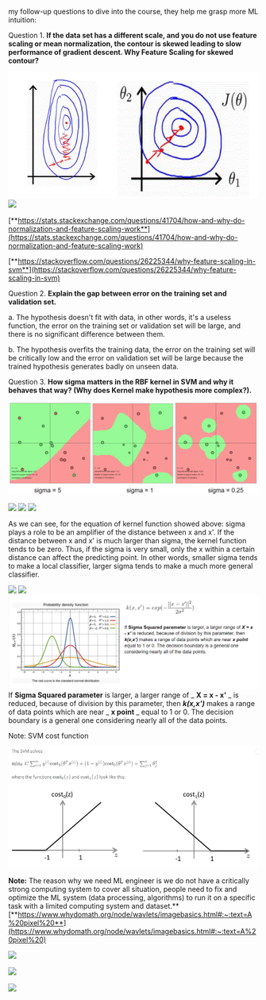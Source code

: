 my follow-up questions to dive into the course, they help me grasp more ML intuition:

Question 1. **If the data set has a different scale, and you do not use feature scaling or mean normalization, the contour is skewed leading to slow performance of gradient descent. Why Feature Scaling for skewed contour?**

![alt text](https://github.com/xxnguyenducanh/My-questions-with-Andrew-Ng-s-ML-course-/blob/main/the%20skewed%20contour%20with%20gradient%20descent.png)
![](RackMultipart20210126-4-klhv1x_html_4374cd085306ce15.png)

[**https://stats.stackexchange.com/questions/41704/how-and-why-do-normalization-and-feature-scaling-work**](https://stats.stackexchange.com/questions/41704/how-and-why-do-normalization-and-feature-scaling-work)

[**https://stackoverflow.com/questions/26225344/why-feature-scaling-in-svm**](https://stackoverflow.com/questions/26225344/why-feature-scaling-in-svm)

Question 2. **Explain the gap between error on the training set and validation set.**

a. The hypothesis doesn&#39;t fit with data, in other words, it&#39;s a useless function, the error on the training set or validation set will be large, and there is no significant difference between them.

b. The hypothesis overfits the training data, the error on the training set will be critically low and the error on validation set will be large because the trained hypothesis generates badly on unseen data.

Question 3. **How sigma matters in the RBF kernel in SVM and why it behaves that way? (Why does Kernel make hypothesis more complex?).**

![alt text](https://github.com/xxnguyenducanh/My-questions-with-Andrew-Ng-s-ML-course-/blob/main/RBF%20kernel%20in%20SVM.png)

![](RackMultipart20210126-4-klhv1x_html_8c08d81f870776cd.png) ![](RackMultipart20210126-4-klhv1x_html_6c8bfeb847e3fca3.png) ![](RackMultipart20210126-4-klhv1x_html_c7cca350679044a9.png)

  

As we can see, for the equation of kernel function showed above: sigma plays a role to be an amplifier of the distance between x and x&#39;. If the distance between x and x&#39; is much larger than sigma, the kernel function tends to be zero. Thus, if the sigma is very small, only the x within a certain distance can affect the predicting point. In other words, smaller sigma tends to make a local classifier, larger sigma tends to make a much more general classifier.

![](RackMultipart20210126-4-klhv1x_html_31cada1ea3aa0638.png) ![](RackMultipart20210126-4-klhv1x_html_d1af0e43a1f255de.png)
![alt text](https://github.com/xxnguyenducanh/My-questions-with-Andrew-Ng-s-ML-course-/blob/main/probability%20density%20function.png)
If **Sigma Squared parameter** is larger, a larger range of _ **X = x - x&#39;** _ is reduced, because of division by this parameter, then _**k(x,x&#39;)**_ makes a range of data points which are near _ **x point** _ equal to 1 or 0. The decision boundary is a general one considering nearly all of the data points.


Note: SVM cost function

![alt text](https://github.com/xxnguyenducanh/My-questions-with-Andrew-Ng-s-ML-course-/blob/main/SVM%20cost%20function.png)

**Note:** The reason why we need ML engineer is we do not have a critically strong computing system to cover all situation, people need to fix and optimize the ML system (data processing, algorithms) to run it on a specific task with a limited computing system and dataset.**
[**https://www.whydomath.org/node/wavlets/imagebasics.html#:~:text=A%20pixel%20**](https://www.whydomath.org/node/wavlets/imagebasics.html#:~:text=A%20pixel%20)

![](RackMultipart20210126-4-klhv1x_html_58d2b887c6b1fdfb.png)

![](RackMultipart20210126-4-klhv1x_html_58d2b887c6b1fdfb.png)




![](RackMultipart20210126-4-klhv1x_html_bd35e24d8405f559.png)
